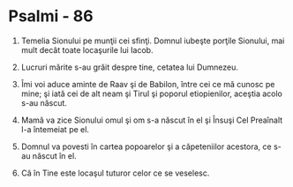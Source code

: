 # Psalmi - 86

1. Temelia Sionului pe munţii cei sfinţi. Domnul iubeşte porţile Sionului, mai mult decât toate locaşurile lui Iacob. 

2. Lucruri mărite s-au grăit despre tine, cetatea lui Dumnezeu. 

3. Îmi voi aduce aminte de Raav şi de Babilon, între cei ce mă cunosc pe mine; şi iată cei de alt neam şi Tirul şi poporul etiopienilor, aceştia acolo s-au născut. 

4. Mamă va zice Sionului omul şi om s-a născut în el şi Însuşi Cel Preaînalt l-a întemeiat pe el. 

5. Domnul va povesti în cartea popoarelor şi a căpeteniilor acestora, ce s-au născut în el. 

6. Că în Tine este locaşul tuturor celor ce se veselesc. 

